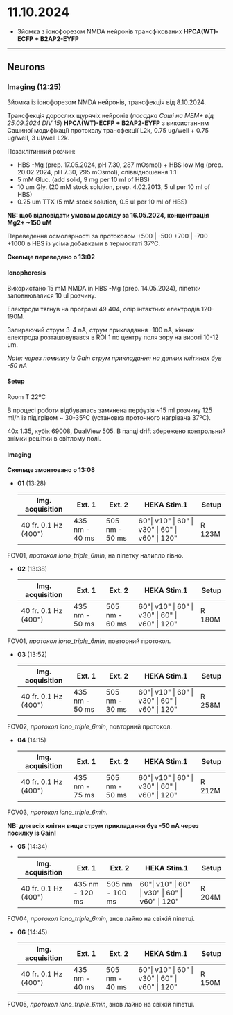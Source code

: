 11.10.2024
=========
- Зйомка з іонофорезом NMDA нейронів трансфікованих __HPCA(WT)-ECFP + B2AP2-EYFP__

---

## Neurons
### Imaging (12:25)
Зйомка із іонофорезом NMDA нейронів, трансфекція від 8.10.2024.

Трансфекція дорослих щурячіх нейронів (_посадка Саші на MEM+ від 25.09.2024 DIV 15_)  __HPCA(WT)-ECFP + B2AP2-EYFP__ з викоистанням Сашиної модифікації протоколу трансфекції L2k, 0.75 ug/well + 0.75 ug/well, 3 ul/well L2k.

Позаклітинний розчин:

- HBS -Mg (prep. 17.05.2024, pH 7.30,  287 mOsmol) + HBS low Mg (prep. 20.02.2024, pH 7.30,  295 mOsmol), співвідношення 1:1
- 5 mM Gluc. (add solid, 9 mg per 10 ml of HBS)
- 10 um Gly. (20 mM stock solution, prep. 4.02.2013, 5 ul per 10 ml of HBS)
- 0.25 um TTX (5 mM stock solution, 0.5 ul per 10 ml of HBS)

__NB: щоб відповідати умовам досліду за 16.05.2024, концентрація Mg2+ ~150 uM__

Переведення осмолярності за протоколом +500 | -500 +700 | -700 +1000 в HBS із усіма добавками в термостаті 37ºC.

__Cкельце переведено о 13:02__

#### Ionophoresis

Використано 15 mM NMDA in HBS -Mg (prep. 14.05.2024), піпетки заповнювалися 10 ul розчину.

Електроди тягнув на програмі 49 404, опір інтактних електродів 120-190M.

Запираючий струм 3-4 nA, струм прикладання -100 nA, кінчик електрода розташовувався в ROI 1 по центру поля зору на висоті 10-12 um.

_Note: через помилку із Gain струм прикладання на деяких клітинах був -50 nA_

#### Setup
Room T 22ºC

В процесі роботи відбувалась замкнена перфузія ~15 ml розчину 125 ml/h із підігрівом ~ 30-35ºC (установка проточного нагрівача 37ºC).

40x 1.35,  кубік 69008, DualView 505. В папці drift збережено контрольний знімки решітки в світлому полі.

#### Imaging

__Скельце змонтовано о 13:08__

- __01__ (13:28)

  | Img. acquisition     | Ext. 1         | Ext. 2         | HEKA Stim.1                                      | Setup  |
  | -------------------- | -------------- | -------------- | ------------------------------------------------ | ------ |
  | 40 fr. 0.1 Hz (400") | 435 nm - 40 ms | 505 nm - 50 ms | 60"\| v10" \| 60" \| v30" \| 60" \| v60" \| 120" | R 123M |

FOV01, _протокол iono_triple_6min_, на піпетку налипло гівно.

- __02__ (13:38)

  | Img. acquisition     | Ext. 1         | Ext. 2         | HEKA Stim.1                                      | Setup  |
  | -------------------- | -------------- | -------------- | ------------------------------------------------ | ------ |
  | 40 fr. 0.1 Hz (400") | 435 nm - 50 ms | 505 nm - 60 ms | 60"\| v10" \| 60" \| v30" \| 60" \| v60" \| 120" | R 180M |

FOV01, _протокол iono_triple_6min_, повторний протокол.

- __03__ (13:52)

  | Img. acquisition     | Ext. 1         | Ext. 2         | HEKA Stim.1                                      | Setup  |
  | -------------------- | -------------- | -------------- | ------------------------------------------------ | ------ |
  | 40 fr. 0.1 Hz (400") | 435 nm - 50 ms | 505 nm - 30 ms | 60"\| v10" \| 60" \| v30" \| 60" \| v60" \| 120" | R 258M |

FOV02, _протокол iono_triple_6min_, повторний протокол.

- __04__ (14:15)

  | Img. acquisition     | Ext. 1         | Ext. 2         | HEKA Stim.1                                      | Setup  |
  | -------------------- | -------------- | -------------- | ------------------------------------------------ | ------ |
  | 40 fr. 0.1 Hz (400") | 435 nm - 75 ms | 505 nm - 50 ms | 60"\| v10" \| 60" \| v30" \| 60" \| v60" \| 120" | R 212M |

FOV03, _протокол iono_triple_6min_.

__NB: для всіх клітин вище струм прикладання був -50 nA через посилку із Gain!__

- __05__ (14:34)

  | Img. acquisition     | Ext. 1          | Ext. 2          | HEKA Stim.1                                      | Setup  |
  | -------------------- | --------------- | --------------- | ------------------------------------------------ | ------ |
  | 40 fr. 0.1 Hz (400") | 435 nm - 120 ms | 505 nm - 100 ms | 60"\| v10" \| 60" \| v30" \| 60" \| v60" \| 120" | R 204M |

FOV04, _протокол iono_triple_6min_, знов лайно на свіжій піпетці.

- __06__ (14:45)

  | Img. acquisition     | Ext. 1         | Ext. 2         | HEKA Stim.1                                      | Setup  |
  | -------------------- | -------------- | -------------- | ------------------------------------------------ | ------ |
  | 40 fr. 0.1 Hz (400") | 435 nm - 40 ms | 505 nm - 40 ms | 60"\| v10" \| 60" \| v30" \| 60" \| v60" \| 120" | R 150M |

FOV05, _протокол iono_triple_6min_, знов лайно на свіжій піпетці.